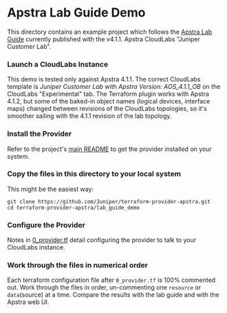 # Apstra Lab Guide Demo
This directory contains an example project which follows the [Apstra Lab Guide](https://cloudlabs.apstra.com/labguide/Cloudlabs/4.1.2/lab1-junos/lab1-junos-0_intro.html)
currently published with the v4.1.1. Apstra CloudLabs "Juniper Customer Lab".

### Launch a CloudLabs Instance
This demo is tested only against Apstra 4.1.1. The correct CloudLabs template is
*Juniper Customer Lab* with *Apstra Version: AOS_4.1.1_OB* on the CloudLabs
"Experimental" tab. The Terraform plugin works with Apstra 4.1.2, but some of
the baked-in object names (logical devices, interface maps) changed between
revisions of the CloudLabs topologies, so it's smoother sailing with the 4.1.1
revision of the lab topology.

### Install the Provider
Refer to the project's [main README](../README.md) to get the provider installed
on your system.

### Copy the files in this directory to your local system
This might be the easiest way:
```shell
git clone https://github.com/Juniper/terraform-provider-apstra.git
cd terraform-provider-apstra/lab_guide_demo
```

### Configure the Provider
Notes in [0_provider.tf](0_provider.tf) detail configuring the provider to talk
to your CloudLabs instance.

### Work through the files in numerical order
Each terraform configuration file after `0_provider.tf` is 100% commented
out. Work through the files in order, un-commenting one `resource` or
`data`(source) at a time. Compare the results with the lab guide and with the
Apstra web UI.